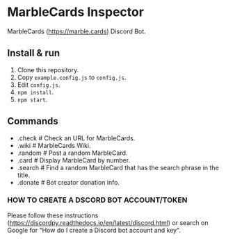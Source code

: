 # MarbleCards Inspector
MarbleCards (https://marble.cards) Discord Bot.

## Install & run
1. Clone this repository.
2. Copy `example.config.js` to `config.js`.
3. Edit `config.js`.
3. `npm install`.
4. `npm start`.

## Commands
- .check <url> # Check an URL for MarbleCards.
- .wiki # MarbleCards Wiki.
- .random # Post a random MarbleCard.
- .card <number># Display MarbleCard by number.
- .search <phrase># Find a random MarbleCard that has the search phrase in the title.
- .donate # Bot creator donation info.

### HOW TO CREATE A DSCORD BOT ACCOUNT/TOKEN

Please follow these instructions (https://discordpy.readthedocs.io/en/latest/discord.html) or search on Google for "How do I create a Discord bot account and key".
